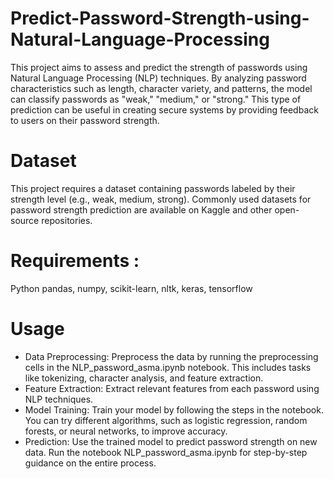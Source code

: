# Predict-Password-Strength-using-Natural-Language-Processing
This project aims to assess and predict the strength of passwords using Natural Language Processing (NLP) techniques. By analyzing password characteristics such as length, character variety, and patterns, the model can classify passwords as "weak," "medium," or "strong." This type of prediction can be useful in creating secure systems by providing feedback to users on their password strength.
# Dataset
This project requires a dataset containing passwords labeled by their strength level (e.g., weak, medium, strong). Commonly used datasets for password strength prediction are available on Kaggle and other open-source repositories.
# Requirements : 
Python
pandas, numpy, scikit-learn, nltk, keras, tensorflow


# Usage
- Data Preprocessing: 
Preprocess the data by running the preprocessing cells in the NLP_password_asma.ipynb notebook. This includes tasks like tokenizing, character analysis, and feature extraction.
- Feature Extraction: Extract relevant features from each password using NLP techniques.
- Model Training: Train your model by following the steps in the notebook. You can try different algorithms, such as logistic regression, random forests, or neural networks, to improve accuracy.
- Prediction: Use the trained model to predict password strength on new data.
Run the notebook NLP_password_asma.ipynb for step-by-step guidance on the entire process.
